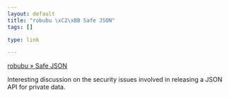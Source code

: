 ```yaml
--- 
layout: default
title: "robubu \xC2\xBB Safe JSON"
tags: []

type: link

---
```

<a href="http://robubu.com/?p=24">robubu » Safe JSON</a>

Interesting discussion on the security issues involved in releasing a JSON API for private data.
